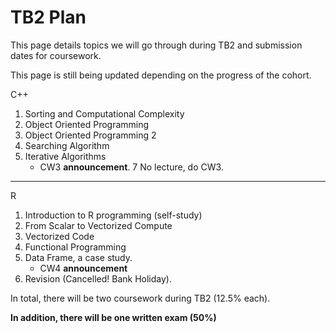 # TB2 Plan

This page details topics we will go through during TB2 and submission dates for coursework. 

This page is still being updated depending on the progress of the cohort.

C++

1.  Sorting and Computational Complexity
2.  Object Oriented Programming
4.  Object Oriented Programming 2
5.  Searching Algorithm
6.  Iterative Algorithms
    - CW3 **announcement**. 
7   No lecture, do CW3.
---
R

1.    Introduction to R programming (self-study)
2.    From Scalar to Vectorized Compute
3.    Vectorized Code
4.    Functional Programming
5.    Data Frame, a case study. 
      - CW4 **announcement**
6.    Revision (Cancelled! Bank Holiday).

In total, there will be two coursework during TB2 (12.5% each). 

**In addition, there will be one written exam (50%)**

